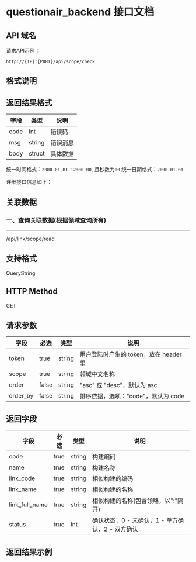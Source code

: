 # questionair_backend 接口文档

## API 域名

请求API示例：
```
http://{IP}:{PORT}/api/scope/check
```

## 格式说明
返回结果格式
---
| 字段 | 类型 | 说明 |
| ------ | ------ | ------- |
| code   | int    | 错误码   |
| msg    | string | 错误消息 |
| body   | struct | 具体数据 |

统一时间格式：`2000-01-01 12:00:00`, 且秒数为`00`
统一日期格式：`2000-01-01`

详细接口信息如下：


## 关联数据

### 一、查询关联数据(根据领域查询所有)
---
/api/link/scope/read

支持格式
---
QueryString

HTTP Method
---
GET

请求参数
---
| 字段 | 必选 | 类型 | 说明 |
| ----- | ---- | ---- | ---- |
| token | true | string | 用户登陆时产生的 token，放在 header 里 |
| scope | true | string | 领域中文名称 |
| order | false | string | "asc" 或 "desc"，默认为 asc |
| order_by | false | string | 排序依据，选项："code"，默认为 code |

返回字段
---
| 字段 | 必选 | 类型 | 说明 |
| ----- | ---- | ---- | ---- |
| code | true | string | 构建编码 |
| name | true | string | 构建名称 |
| link_code | true | string | 相似构建的编码 |
| link_name | true | string | 相似构建的名称 |
| link_full_name | true | string | 相似构建的名称(包含领略，以":"隔开) |
| status | true | int | 确认状态，0 - 未确认，1 - 单方确认，2 - 双方确认 |

返回结果示例
----
```

```
